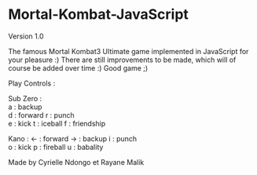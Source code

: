 # Mortal-Kombat-JavaScript
Version 1.0

The famous Mortal Kombat3 Ultimate game implemented in JavaScript for your pleasure :) 
There are still improvements to be made, which will of course be added over time :) 
Good game ;) 

Play Controls : 

Sub Zero :                                 
a : backup  
d : forward 
r : punch                    
e : kick
t : iceball
f : friendship 

Kano : 
<- : forward 
-> : backup
i : punch                       
o : kick
p : fireball
u : babality 

Made by Cyrielle Ndongo et Rayane Malik
